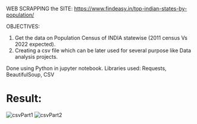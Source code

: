 WEB SCRAPPING the SITE: https://www.findeasy.in/top-indian-states-by-population/

OBJECTIVES:
 1. Get the data on Population Census of INDIA statewise (2011 census Vs 2022 expected).
 2. Creating a csv file which can be later used for several purpose like Data analysis projects.

Done using Python in jupyter notebook.
Libraries used: Requests, BeautifulSoup, CSV


# Result:

![csvPart1](https://user-images.githubusercontent.com/105894019/175166642-cad2a803-389c-48b2-a00b-52b1f245ddde.png)
![csvPart2](https://user-images.githubusercontent.com/105894019/175166649-5aea4908-17a8-4413-a820-837b59a91788.png)
